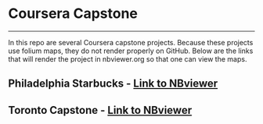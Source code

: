 # Coursera Capstone
___

In this repo are several Coursera capstone projects. Because these projects use folium maps, they do not render properly on GitHub. Below are the links that will render the project in nbviewer.org so that one can view the maps.

## Philadelphia Starbucks - <a href='https://nbviewer.jupyter.org/github/Cpierce94/Coursera_Capstone/blob/master/PhiladelphiaStarbucks/Analysis.ipynb'>Link to NBviewer</a>

## Toronto Capstone - <a href='https://nbviewer.jupyter.org/github/Cpierce94/Coursera_Capstone/blob/master/TorontoCapPart31.ipynb'>Link to NBviewer</a>
